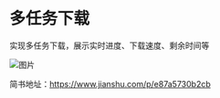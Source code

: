 # 多任务下载

实现多任务下载，展示实时进度、下载速度、剩余时间等

![图片](https://upload-images.jianshu.io/upload_images/21257950-1f9da2fa61b18315.jpg?imageMogr2/auto-orient/strip|imageView2/2/w/748/format/webp)

简书地址：https://www.jianshu.com/p/e87a5730b2cb
